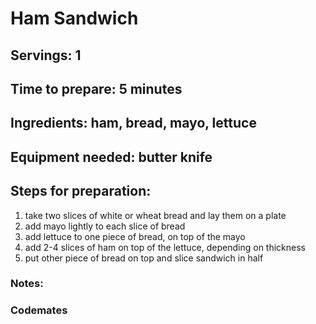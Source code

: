 # Ham Sandwich

## Servings: 1

## Time to prepare: 5 minutes

## Ingredients: ham, bread, mayo, lettuce


## Equipment needed: butter knife


## Steps for preparation: 
1. take two slices of white or wheat bread and lay them on a plate
2. add mayo lightly to each slice of bread
3. add lettuce to one piece of bread, on top of the mayo
4. add 2-4 slices of ham on top of the lettuce, depending on thickness
5. put other piece of bread on top and slice sandwich in half



### Notes:



### Codemates #
